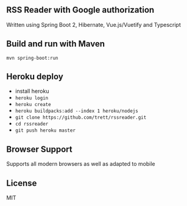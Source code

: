 ## RSS Reader with Google authorization

Written using Spring Boot 2, Hibernate, Vue.js/Vuetify and Typescript 

## Build and run with Maven
```mvn spring-boot:run```

## Heroku deploy
- install heroku
- ```heroku login```
- ```heroku create```
- ```heroku buildpacks:add --index 1 heroku/nodejs```
- ```git clone https://github.com/trett/rssreader.git```
- ```cd rssreader```
- ```git push heroku master```

## Browser Support
Supports all modern browsers as well as adapted to mobile

## License

MIT
